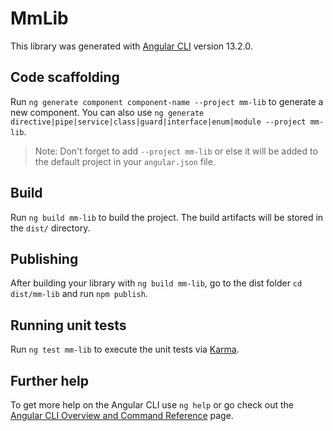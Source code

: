 # MmLib

This library was generated with [Angular CLI](https://github.com/angular/angular-cli) version 13.2.0.

## Code scaffolding

Run `ng generate component component-name --project mm-lib` to generate a new component. You can also use `ng generate directive|pipe|service|class|guard|interface|enum|module --project mm-lib`.
> Note: Don't forget to add `--project mm-lib` or else it will be added to the default project in your `angular.json` file. 

## Build

Run `ng build mm-lib` to build the project. The build artifacts will be stored in the `dist/` directory.

## Publishing

After building your library with `ng build mm-lib`, go to the dist folder `cd dist/mm-lib` and run `npm publish`.

## Running unit tests

Run `ng test mm-lib` to execute the unit tests via [Karma](https://karma-runner.github.io).

## Further help

To get more help on the Angular CLI use `ng help` or go check out the [Angular CLI Overview and Command Reference](https://angular.io/cli) page.
